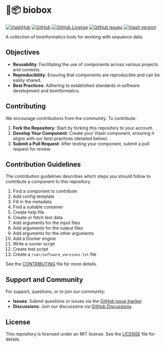 

# 🌱📦 biobox

[![ViashHub](https://img.shields.io/badge/ViashHub-biobox-7a4baa.png)](https://web.viash-hub.com/packages/biobox)
[![GitHub](https://img.shields.io/badge/GitHub-viash--hub%2Fbiobox-blue.png)](https://github.com/viash-hub/biobbox)
[![GitHub
License](https://img.shields.io/github/license/viash-hub/biobox.png)](https://github.com/viash-hub/biobbox/blob/main/LICENSE)
[![GitHub
Issues](https://img.shields.io/github/issues/viash-hub/biobox.png)](https://github.com/viash-hub/biobox/issues)
[![Viash
version](https://img.shields.io/badge/Viash-v0.9.0--RC6-blue)](https://viash.io)

A collection of bioinformatics tools for working with sequence data.

## Objectives

- **Reusability**: Facilitating the use of components across various
  projects and contexts.
- **Reproducibility**: Ensuring that components are reproducible and can
  be easily shared.
- **Best Practices**: Adhering to established standards in software
  development and bioinformatics.

## Contributing

We encourage contributions from the community. To contribute:

1.  **Fork the Repository**: Start by forking this repository to your
    account.
2.  **Develop Your Component**: Create your Viash component, ensuring it
    aligns with our best practices (detailed below).
3.  **Submit a Pull Request**: After testing your component, submit a
    pull request for review.

## Contribution Guidelines

The contribution guidelines describes which steps you should follow to
contribute a component to this repository.

1.  Find a component to contribute
2.  Add config template
3.  Fill in the metadata
4.  Find a suitable container
5.  Create help file
6.  Create or fetch test data
7.  Add arguments for the input files
8.  Add arguments for the output files
9.  Add arguments for the other arguments
10. Add a Docker engine
11. Write a runner script
12. Create test script
13. Create a `/var/software_versions.txt` file

See the
[CONTRIBUTING](https://github.com/viash-hub/biobbox/blob/main/CONTRIBUTING.md)
file for more details.

## Support and Community

For support, questions, or to join our community:

- **Issues**: Submit questions or issues via the [GitHub issue
  tracker](https://github.com/viash-hub/biobox/issues).
- **Discussions**: Join our discussions via [GitHub
  Discussions](https://github.com/viash-hub/biobbox/discussions).

## License

This repository is licensed under an MIT license. See the
[LICENSE](https://github.com/viash-hub/biobbox/blob/main/LICENSE) file
for details.

